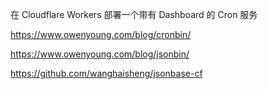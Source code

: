 在 Cloudflare Workers 部署一个带有 Dashboard 的 Cron 服务

https://www.owenyoung.com/blog/cronbin/

https://www.owenyoung.com/blog/jsonbin/

https://github.com/wanghaisheng/jsonbase-cf

